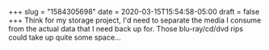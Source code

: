 +++
slug = "1584305698"
date = 2020-03-15T15:54:58-05:00
draft = false
+++
Think for my storage project, I'd need to separate the media I consume from the actual data that I need back up for. Those blu-ray/cd/dvd rips could take up quite some space...